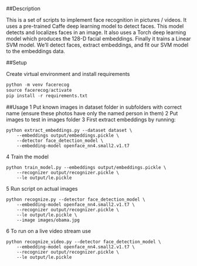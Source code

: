 ##Description

This is a set of scripts to implement face recognition in pictures / videos.  It uses a pre-trained Caffe deep learning model to detect faces. This model detects and localizes faces in an image.  It also uses a Torch deep learning model which produces the 128-D facial embeddings.  Finally it trains a Linear SVM model. We’ll detect faces, extract embeddings, and fit our SVM model to the embeddings data.

##Setup

Create virtual environment and install requirements

```python
python -m venv facerecog
source facerecog/activate
pip install -r requirements.txt
```

##Usage
1 Put known images in dataset folder in subfolders with correct name (ensure these photos have only the named person in them)
2 Put images to test in images folder
3 First extract embeddings by running:
```shell
python extract_embeddings.py --dataset dataset \
	--embeddings output/embeddings.pickle \
	--detector face_detection_model \
	--embedding-model openface_nn4.small2.v1.t7
```

4 Train the model
```shell
python train_model.py --embeddings output/embeddings.pickle \
	--recognizer output/recognizer.pickle \
	--le output/le.pickle
```

5 Run script on actual images
```shell
python recognize.py --detector face_detection_model \
	--embedding-model openface_nn4.small2.v1.t7 \
	--recognizer output/recognizer.pickle \
	--le output/le.pickle \
	--image images/obama.jpg
```

6 To run on a live video stream use
```shell
python recognize_video.py --detector face_detection_model \
	--embedding-model openface_nn4.small2.v1.t7 \
	--recognizer output/recognizer.pickle \
	--le output/le.pickle
```